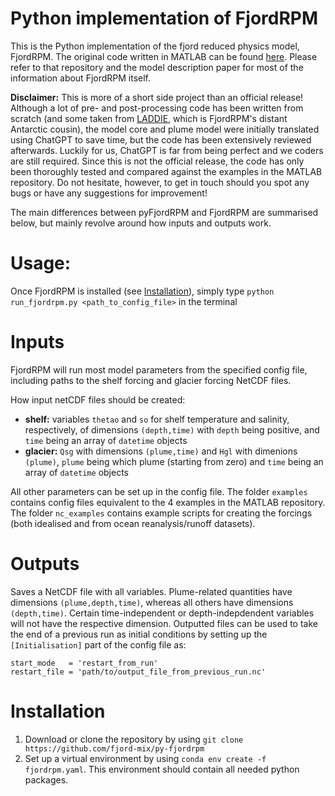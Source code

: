 # Python implementation of FjordRPM

This is the Python implementation of the fjord reduced physics model, FjordRPM. 
The original code written in MATLAB can be found [here](https://github.com/fjord-mix/fjordrpm/tree/main). 
Please refer to that repository and the model description paper for most of the information about FjordRPM itself.

**Disclaimer:** This is more of a short side project than an official release! Although a lot of pre- and post-processing code has been written from scratch (and some taken from [LADDIE](https://github.com/erwinlambert/laddie), which is FjordRPM's distant Antarctic cousin), the model core and plume model were initially translated using ChatGPT to save time, but the code has been extensively reviewed afterwards. Luckily for us, ChatGPT is far from being perfect and we coders are still required. Since this is not the official release, the code has only been thoroughly tested and compared against the examples in the MATLAB repository. Do not hesitate, however, to get in touch should you spot any bugs or have any suggestions for improvement!

The main differences between pyFjordRPM and FjordRPM are summarised below, but mainly revolve around how inputs and outputs work.

# Usage:

Once FjordRPM is installed (see [Installation](#Installation)), simply type `python run_fjordrpm.py <path_to_config_file>` in the terminal

# Inputs

FjordRPM will run most model parameters from the specified config file, including paths to the shelf forcing and glacier forcing NetCDF files.

How input netCDF files should be created:
- **shelf:** variables `thetao` and `so` for shelf temperature and salinity, respectively, of dimensions `(depth,time)` with `depth` being positive, and `time` being an array of `datetime` objects
- **glacier:** `Qsg` with dimensions `(plume,time)` and `Hgl` with dimenions `(plume)`, `plume` being which plume (starting from zero) and `time` being an array of `datetime` objects

All other parameters can be set up in the config file. The folder `examples` contains config files equivalent to the 4 examples in the MATLAB repository. The folder `nc_examples` contains example scripts for creating the forcings (both idealised and from ocean reanalysis/runoff datasets).

# Outputs
Saves a NetCDF file with all variables. Plume-related quantities have dimensions `(plume,depth,time)`, whereas all others have dimensions `(depth,time)`. Certain time-independent or depth-indepdendent variables will not have the respective dimension.
Outputted files can be used to take the end of a previous run as initial conditions by setting up the `[Initialisation]` part of the config file as:
```
start_mode   = 'restart_from_run'
restart_file = 'path/to/output_file_from_previous_run.nc' 
```

# Installation

1. Download or clone the repository by using `git clone https://github.com/fjord-mix/py-fjordrpm`
2. Set up a virtual environment by using `conda env create -f fjordrpm.yaml`. This environment should contain all needed python packages.